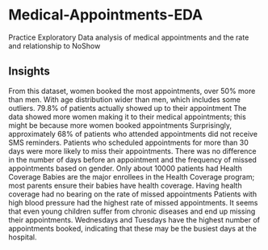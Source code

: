 # Medical-Appointments-EDA
Practice Exploratory Data analysis of medical appointments and the rate and relationship to NoShow 
## Insights 
From this dataset, women booked the most appointments, over 50% more than men.
With age distribution wider than men, which includes some outliers.
79.8% of patients actually showed up to their appointment
The data showed more women making it to their medical appointments; this might be because more women booked appointments
Surprisingly, approximately 68% of patients who attended appointments did not receive SMS reminders.
Patients who scheduled appointments for more than 30 days were more likely to miss their appointments.
There was no difference in the number of days before an appointment and the frequency of missed appointments based on gender.
Only about 10000 patients had Health Coverage
Babies are the major enrollees in the Health Coverage program; most parents ensure their babies have health coverage.
Having health coverage had no bearing on the rate of missed appointments
Patients with high blood pressure had the highest rate of missed appointments.
It seems that even young children suffer from chronic diseases and end up missing their appointments.
Wednesdays and Tuesdays have the highest number of appointments booked, indicating that these may be the busiest days at the hospital.
